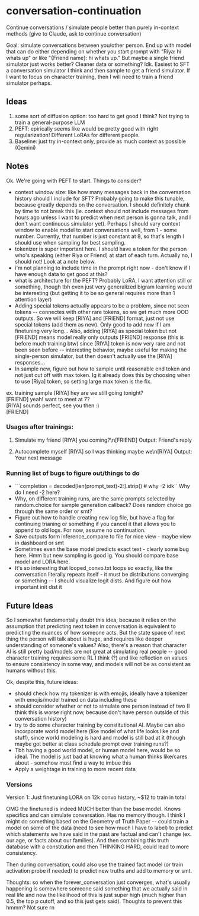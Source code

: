 # conversation-continuation
Continue conversations / simulate people better than purely in-context methods (give to Claude, ask to continue conversation)

Goal: simulate conversations between you/other person. End up with model that can do either depending on whether you start prompt with "Riya: hi whats up" or like "{Friend name}: hi whats up." But maybe a single friend simulator just works better? Cleaner data or something? Idk. Easiest to SFT a conversation simulator I think and then sample to get a friend simulator. If I want to focus on character training, then I will need to train a friend simulator perhaps.

## Ideas
1. some sort of diffusion option: too hard to get good I think? Not trying to train a general-purpose LLM
2. PEFT: epirically seems like would be pretty good with right regularization! Different LoRAs for different people.
3. Baseline: just try in-context only, provide as much context as possible (Gemini)

## Notes

Ok. We're going with PEFT to start. Things to consider?
* context window size: like how many messages back in the conversation history should I include for SFT? Probably going to make this tunable, because greatly depends on the conversation. I should definitely chunk by time to not break this (ie. context should not include messages from hours ago unless I want to predict when next person is gonna talk, and I don't want continuous simulator yet). Perhaps I should vary context window to enable model to start conversations well, from 1 - some number. Currently, that number is just constant at 8, so that's length I should use when sampling for best sampling.
* tokenizer is super important here. I should have a token for the person who's speaking (either Riya or Friend) at start of each turn. Actually no, I should not! Look at a note below.
* i'm not planning to include time in the prompt right now - don't know if I have enough data to get good at this?
* what is architecture for the PEFT? Probably LoRA, I want attention still or something, though tbh even just very generalized bigram learning would be interesting (but getting it to be so general requires more than 1 attention layer)
* Adding special tokens actually appears to be a problem, since not seen tokens -- connectes with other rare tokens, so we get much more OOD outputs. So we will keep [RIYA] and [FRIEND] format, just not use special tokens (add them as new). Only good to add new if I am finetuning very long... Also, adding [RIYA] as special token but not [FRIEND] means model really only outputs [FRIEND] response (this is before much training btw) since [RIYA] token is now very rare and not been seen before -- interesting behavior, maybe useful for making the single-person simulator, but then doesn't actually use the [RIYA] responses...
* In sample new, figure out how to sample until reasonable end token and not just cut off with max token. Ig it already does this by choosing when to use [Riya] token, so setting large max token is the fix.

ex. training sample
[RIYA] hey are we still going tonight?  
[FRIEND] yeah! want to meet at 7?  
[RIYA] sounds perfect, see you then :)  
[FRIEND]

### Usages after trainings:
1. Simulate my friend
[RIYA] you coming?\n[FRIEND]
Output: Friend's reply

2. Autocomplete myself
[RIYA] so I was thinking maybe we\n[RIYA]
Output: Your next message

### Running list of bugs to figure out/things to do
* ```completion = decoded[len(prompt_text)-2:].strip() # why -2 idk`` Why do I need -2 here?
* Why, on different training runs, are the same prompts selected by random.choice for sample generation callback? Does random choice go through the same order or smt?
* Figure out how to handle creating new log file, but have a flag for continuing trianing or something if you cancel it that allows you to append to old logs. For now, assume no continuation.
* Save outputs form inference_compare to file for nice view - maybe view in dashboard or smt
* Sometimes even the base model predicts exact text - clearly some bug here. Hmm but new sampling is good ig. You should compare base model and LORA here.
* It's so interesting that looped_convo.txt loops so exactly, like the conversation literally repeats itself - it must be distributions converging or something -- I should visualize logit dists. And figure out how important init dist it

## 

## Future Ideas

So I somewhat fundamentally doubt this idea, because it relies on the assumption that predicting next token in conversation is equivalent to predicting the nuances of how someone acts. But the state space of next thing the person will talk about is huge, and requires like deeper understanding of someone's values? Also, there's a reason that character AI is still pretty bad/models are not great at simulating real people -- good character training requires some RL I think (?) and like reflection on values to ensure consistency in some way, and models will not be as consistent as humans without this.

Ok, despite this, future ideas:
* should check how my tokenizer is with emojis, ideally have a tokenizer with emojis/model trained on data including these
* should consider whether or not to simulate one person instead of two (I think this is worse right now, because don't have person outside of this conversation history)
* try to do some character training by constitutional AI. Maybe can also incorporate world model here (like model of what life looks like and stuff), since world modeling is hard and model is still bad at it (though maybe got better at class schedule prompt over training runs?)
* Tbh having a good world model, or human model here, would be so ideal. The model is just bad at knowing what a human thinks like/cares about - somehow must find a way to imbue this
* Apply a weightage in training to more recent data


### Versions

Version 1: Just finetuning LORA on 12k convo history, ~$12 to train in total

OMG the finetuned is indeed MUCH better than the base model. Knows specifics and can simulate conversation. Has no memory though. I think I might do something based on the Geometry of Truth Paper -- could train a model on some of the data (need to see how much I have to label) to predict which statements we have said in the past are factual and can't change (ex. our age, or facts about our families). And then combining this truth database with a constitution and then THINKING HARD, could lead to more consistency.

Then during conversation, could also use the trained fact model (or train activation probe if needed) to predict new truths and add to memory or smt.

Thoughts: so when the forever_conversation just converges, what's usually happening is somewhere someone said something that we actually said in real life and now the likelihood of this is just super high (much higher than 0.5, the top p cutoff, and so this just gets said). Thoughts to prevent this hmmm? Not sure rn